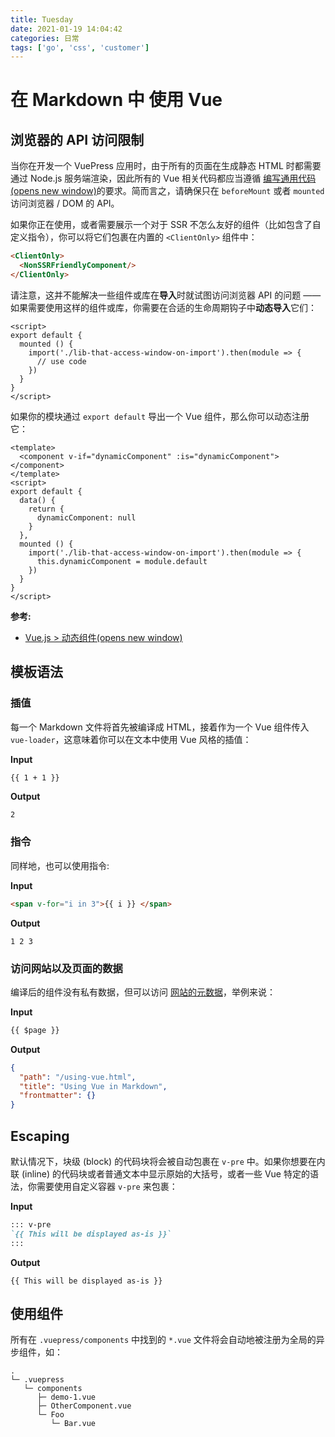 ```yaml
---
title: Tuesday
date: 2021-01-19 14:04:42
categories: 日常
tags: ['go', 'css', 'customer']
---
```


# 在 Markdown 中 使用 Vue

  ## 浏览器的 API 访问限制

  当你在开发一个 VuePress 应用时，由于所有的页面在生成静态 HTML 时都需要通过 Node.js 服务端渲染，因此所有的 Vue 相关代码都应当遵循 [编写通用代码 (opens new window)](https://ssr.vuejs.org/zh/universal.html)的要求。简而言之，请确保只在 `beforeMount` 或者 `mounted` 访问浏览器 / DOM 的 API。

  如果你正在使用，或者需要展示一个对于 SSR 不怎么友好的组件（比如包含了自定义指令），你可以将它们包裹在内置的 `<ClientOnly>` 组件中：

  ```md
  <ClientOnly>
    <NonSSRFriendlyComponent/>
  </ClientOnly>
  ```

  请注意，这并不能解决一些组件或库在**导入**时就试图访问浏览器 API 的问题 —— 如果需要使用这样的组件或库，你需要在合适的生命周期钩子中**动态导入**它们：

  ```vue
  <script>
  export default {
    mounted () {
      import('./lib-that-access-window-on-import').then(module => {
        // use code
      })
    }
  }
  </script>
  ```

  如果你的模块通过 `export default` 导出一个 Vue 组件，那么你可以动态注册它：

  ```vue
  <template>
    <component v-if="dynamicComponent" :is="dynamicComponent"></component>
  </template>
  <script>
  export default {
    data() {
      return {
        dynamicComponent: null
      }
    },
    mounted () {
      import('./lib-that-access-window-on-import').then(module => {
        this.dynamicComponent = module.default
      })
    }
  }
  </script>
  ```

  **参考:**

  - [Vue.js > 动态组件(opens new window)](https://cn.vuejs.org/v2/guide/components.html#动态组件)

  ## 模板语法

  ### 插值

  每一个 Markdown 文件将首先被编译成 HTML，接着作为一个 Vue 组件传入 `vue-loader`，这意味着你可以在文本中使用 Vue 风格的插值：

  **Input**

  ```md
  {{ 1 + 1 }}
  ```

  **Output**

  ```
  2
  ```

  ### 指令

  同样地，也可以使用指令:

  **Input**

  ```md
  <span v-for="i in 3">{{ i }} </span>
  ```

  **Output**

  ```
  1 2 3 
  ```

  ### 访问网站以及页面的数据

  编译后的组件没有私有数据，但可以访问 [网站的元数据](https://www.vuepress.cn/theme/writing-a-theme.html#网站和页面的元数据)，举例来说：

  **Input**

  ```md
  {{ $page }}
  ```

  **Output**

  ```json
  {
    "path": "/using-vue.html",
    "title": "Using Vue in Markdown",
    "frontmatter": {}
  }
  ```

  ## Escaping

  默认情况下，块级 (block) 的代码块将会被自动包裹在 `v-pre` 中。如果你想要在内联 (inline) 的代码块或者普通文本中显示原始的大括号，或者一些 Vue 特定的语法，你需要使用自定义容器 `v-pre` 来包裹：

  **Input**

  ```md
  ::: v-pre
  `{{ This will be displayed as-is }}`
  :::
  ```

  **Output**

  ```
  {{ This will be displayed as-is }}
  ```

  ## 使用组件

  所有在 `.vuepress/components` 中找到的 `*.vue` 文件将会自动地被注册为全局的异步组件，如：

  ```text
  .
  └─ .vuepress
     └─ components
        ├─ demo-1.vue
        ├─ OtherComponent.vue
        └─ Foo
           └─ Bar.vue
  ```